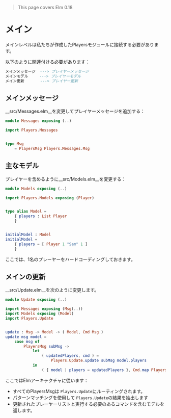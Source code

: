 >This page covers Elm 0.18

# メイン

メインレベルは私たちが作成したPlayersモジュールに接続する必要があります。

以下のように関連付ける必要があります：

```elm
メインメッセージ  ---> プレイヤーメッセージ
メインモデル     ---> プレイヤーモデル
メイン更新       ---> プレイヤー更新
```

## メインメッセージ

__src/Messages.elm__を変更してプレイヤーメッセージを追加する：

```elm
module Messages exposing (..)

import Players.Messages


type Msg
    = PlayersMsg Players.Messages.Msg
```

## 主なモデル

プレイヤーを含めるように__src/Models.elm__を変更する：

```elm
module Models exposing (..)

import Players.Models exposing (Player)


type alias Model =
    { players : List Player
    }


initialModel : Model
initialModel =
    { players = [ Player 1 "Sam" 1 ]
    }
```

ここでは、1名のプレーヤーをハードコーディングしておきます。

## メインの更新

__src/Update.elm__を次のように変更します。

```elm
module Update exposing (..)

import Messages exposing (Msg(..))
import Models exposing (Model)
import Players.Update


update : Msg -> Model -> ( Model, Cmd Msg )
update msg model =
    case msg of
        PlayersMsg subMsg ->
            let
                ( updatedPlayers, cmd ) =
                    Players.Update.update subMsg model.players
            in
                ( { model | players = updatedPlayers }, Cmd.map PlayersMsg cmd )
```

ここではElmアーキテクチャに従います：

- すべてのPlayersMsgは `Players.Update`にルーティングされます。
- パターンマッチングを使用して `Players.Update`の結果を抽出します
- 更新されたプレーヤーリストと実行する必要のあるコマンドを含むモデルを返します。
